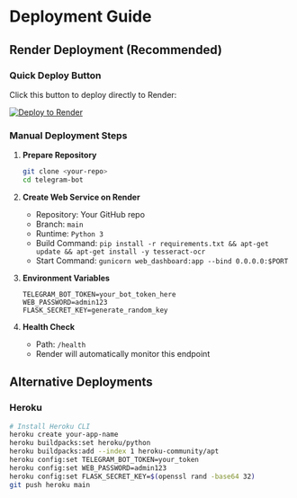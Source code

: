 # Deployment Guide

## Render Deployment (Recommended)

### Quick Deploy Button
Click this button to deploy directly to Render:

[![Deploy to Render](https://render.com/images/deploy-to-render-button.svg)](https://render.com/deploy)

### Manual Deployment Steps

1. **Prepare Repository**
   ```bash
   git clone <your-repo>
   cd telegram-bot
   ```

2. **Create Web Service on Render**
   - Repository: Your GitHub repo
   - Branch: `main`
   - Runtime: `Python 3`
   - Build Command: `pip install -r requirements.txt && apt-get update && apt-get install -y tesseract-ocr`
   - Start Command: `gunicorn web_dashboard:app --bind 0.0.0.0:$PORT`

3. **Environment Variables**
   ```
   TELEGRAM_BOT_TOKEN=your_bot_token_here
   WEB_PASSWORD=admin123
   FLASK_SECRET_KEY=generate_random_key
   ```

4. **Health Check**
   - Path: `/health`
   - Render will automatically monitor this endpoint

## Alternative Deployments

### Heroku
```bash
# Install Heroku CLI
heroku create your-app-name
heroku buildpacks:set heroku/python
heroku buildpacks:add --index 1 heroku-community/apt
heroku config:set TELEGRAM_BOT_TOKEN=your_token
heroku config:set WEB_PASSWORD=admin123
heroku config:set FLASK_SECRET_KEY=$(openssl rand -base64 32)
git push heroku main
